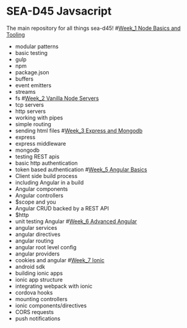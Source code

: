 SEA-D45 Javsacript
====================
The main repository for all things sea-d45!
#[Week_1 Node Basics and Tooling](week_1/README.md)
  * modular patterns
  * basic testing
  * gulp
  * npm
  * package.json
  * buffers
  * event emitters
  * streams
  * fs
#[Week_2 Vanilla Node Servers](week_2/README.md)
  * tcp servers
  * http servers
  * working with pipes
  * simple routing
  * sending html files
#[Week_3 Express and Mongodb](week_3/README.md)
  * express
  * express middleware
  * mongodb
  * testing REST apis
  * basic http authentication
  * token based authentication
#[Week_5 Angular Basics](week_5/README.md)
  * Client side build process
  * including Angular in a build
  * Angular components
  * Angular controllers
  * $scope and you
  * Angular CRUD backed by a REST API
  * $http
  * unit testing Angular
#[Week_6 Advanced Angular](week_6/README.md)
  * angular services
  * angular directives
  * angular routing
  * angular root level config
  * angular providers
  * cookies and angular
#[Week_7 Ionic](week_7/README.md)
  * android sdk
  * building ionic apps
  * ionic app structure
  * integrating webpack with ionic
  * cordova hooks
  * mounting controllers
  * ionic components/directives
  * CORS requests
  * push notifications
